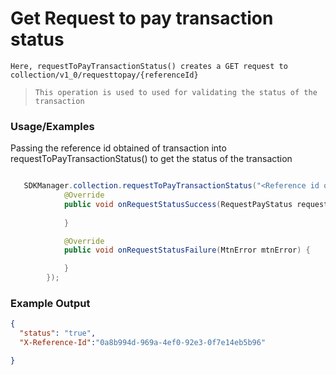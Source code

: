 
# Get Request to pay transaction status

`Here, requestToPayTransactionStatus() creates a GET request to collection/v1_0/requesttopay/{referenceId}`

> `This operation is used to used for validating the status of the transaction `

### Usage/Examples

Passing the reference id obtained of transaction into requestToPayTransactionStatus() to get the status of the transaction


```java

   SDKManager.collection.requestToPayTransactionStatus("<Reference id of transaction>", new RequestPayStatusInterface() {
            @Override
            public void onRequestStatusSuccess(RequestPayStatus requestPayStatus) {
              
            }

            @Override
            public void onRequestStatusFailure(MtnError mtnError) {

            }
        });


```
### Example Output

```json
{
  "status": "true",
  "X-Reference-Id":"0a8b994d-969a-4ef0-92e3-0f7e14eb5b96"

}
```


